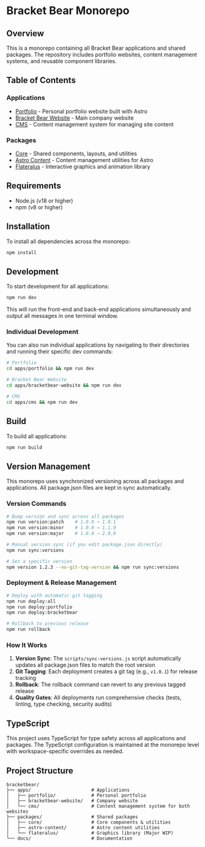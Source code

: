 # Bracket Bear Monorepo

## Overview

This is a monorepo containing all Bracket Bear applications and shared packages. The repository includes portfolio websites, content management systems, and reusable component libraries.

## Table of Contents

### Applications

- [Portfolio](/apps/portfolio/README.md) - Personal portfolio website built with Astro
- [Bracket Bear Website](/apps/bracketbear-website/README.md) - Main company website
- [CMS](/apps/cms/README.md) - Content management system for managing site content

### Packages

- [Core](/packages/core/README.md) - Shared components, layouts, and utilities
- [Astro Content](/packages/astro-content/README.md) - Content management utilities for Astro
- [Flateralus](/packages/flateralus/README.md) - Interactive graphics and animation library

## Requirements

- Node.js (v18 or higher)
- npm (v8 or higher)

## Installation

To install all dependencies across the monorepo:

```bash
npm install
```

## Development

To start development for all applications:

```bash
npm run dev
```

This will run the front-end and back-end applications simultaneously and output all messages in one terminal window.

### Individual Development

You can also run individual applications by navigating to their directories and running their specific dev commands:

```bash
# Portfolio
cd apps/portfolio && npm run dev

# Bracket Bear Website
cd apps/bracketbear-website && npm run dev

# CMS
cd apps/cms && npm run dev
```

## Build

To build all applications:

```bash
npm run build
```

## Version Management

This monorepo uses synchronized versioning across all packages and applications. All package.json files are kept in sync automatically.

### Version Commands

```bash
# Bump version and sync across all packages
npm run version:patch    # 1.0.0 → 1.0.1
npm run version:minor    # 1.0.0 → 1.1.0
npm run version:major    # 1.0.0 → 2.0.0

# Manual version sync (if you edit package.json directly)
npm run sync:versions

# Set a specific version
npm version 1.2.3 --no-git-tag-version && npm run sync:versions
```

### Deployment & Release Management

```bash
# Deploy with automatic git tagging
npm run deploy:all
npm run deploy:portfolio
npm run deploy:bracketbear

# Rollback to previous release
npm run rollback
```

### How It Works

1. **Version Sync**: The `scripts/sync-versions.js` script automatically updates all package.json files to match the root version
2. **Git Tagging**: Each deployment creates a git tag (e.g., `v1.0.1`) for release tracking
3. **Rollback**: The rollback command can revert to any previous tagged release
4. **Quality Gates**: All deployments run comprehensive checks (tests, linting, type checking, security audits)

## TypeScript

This project uses TypeScript for type safety across all applications and packages. The TypeScript configuration is maintained at the monorepo level with workspace-specific overrides as needed.

## Project Structure

```
bracketbear/
├── apps/                      # Applications
│   ├── portfolio/             # Personal portfolio
│   ├── bracketbear-website/   # Company website
│   └── cms/                   # Content management system for both websites
├── packages/                  # Shared packages
│   ├── core/                  # Core components & utilities
│   ├── astro-content/         # Astro content utilities
│   └── flateralus/            # Graphics library (Major WIP)
└── docs/                      # Documentation
```
